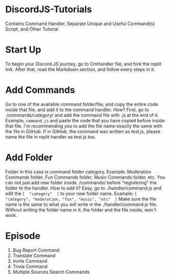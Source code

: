 # DiscordJS-Tutorials
Contains Command Handler, Separate Unique and Useful Command(s) Script, and Other Tutorial

# Start Up
To begin your Discord.JS journey, go to CmHandler file, and fork the replit link. After that, read the Markdown section, and follow every steps in it.

# Add Commands
Go to one of the available command folder/file, and copy the entire code inside that file, and add it to the command handler. How? First, go to ./commands/category/ and add the command file with .js at the end of it. Example, `command.js` and paste the code that you have copied before inside that file. I'm recommending you to add the file name exactly the same with the file in GitHub. If in GitHub, the command was written as test.js, please name the file in replit handler as test.js too.

# Add Folder
Folder in this case is command folder category. Example: Moderation Commands folder, Fun Commands folder, Music Commands folder, etc. You can not just add new folder inside ./commands/ before "registering" the folder to the handler. How to add it? Easy, go to ./handler/command.js and edit the `[  "category"  ]` to your new folder name. Example: `[  "category", "moderation, "fun", "music", "etc"  ]` Make sure the file name is the same to what you will write in the ./handler/command.js file. Without writing the folder name in it, the folder and the file inside, won't work.

# Episode
1. Bug Report Command
2. Translate Command
3. Invite Command
4. Trivia Command
5. Multiple Sources Search Commands
